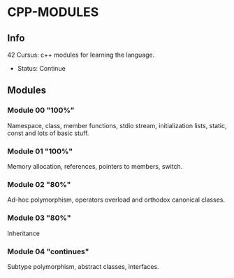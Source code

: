 # CPP-MODULES

## Info

42 Cursus: c++ modules for learning the language.

- Status: Continue

## Modules 

### Module 00 "100%"

Namespace, class, member functions, stdio stream, initialization lists, static, const and lots of basic stuff.

### Module 01 "100%"

Memory allocation, references, pointers to members, switch.

### Module 02 "80%"

Ad-hoc polymorphism, operators overload and orthodox canonical classes.

### Module 03 "80%"

Inheritance

### Module 04 "continues"

Subtype polymorphism, abstract classes, interfaces.
